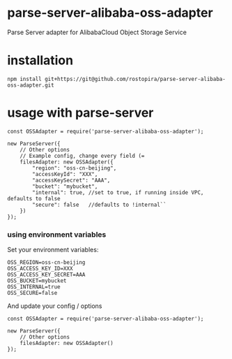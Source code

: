 # parse-server-alibaba-oss-adapter

Parse Server adapter for AlibabaCloud Object Storage Service

# installation

`npm install git+https://git@github.com/rostopira/parse-server-alibaba-oss-adapter.git`

# usage with parse-server

```
const OSSAdapter = require('parse-server-alibaba-oss-adapter');

new ParseServer({
    // Other options
    // Example config, change every field (=
    filesAdapter: new OSSAdapter({
        "region": "oss-cn-beijing",
        "accessKeyId": "XXX",
        "accessKeySecret": "AAA",
        "bucket": "mybucket",
        "internal": true, //set to true, if running inside VPC, defaults to false
        "secure": false   //defaults to !internal``
    })
});
```

### using environment variables

Set your environment variables:

```
OSS_REGION=oss-cn-beijing
OSS_ACCESS_KEY_ID=XXX
OSS_ACCESS_KEY_SECRET=AAA
OSS_BUCKET=mybucket
OSS_INTERNAL=true
OSS_SECURE=false
```

And update your config / options

```
const OSSAdapter = require('parse-server-alibaba-oss-adapter');

new ParseServer({
    // Other options
    filesAdapter: new OSSAdapter()
});
```

